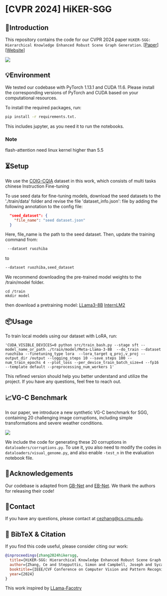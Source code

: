 # [CVPR 2024] HiKER-SGG

## 👀Introduction

This repository contains the code for our CVPR 2024 paper `HiKER-SGG: Hierarchical Knowledge Enhanced Robust Scene Graph Generation`. [[Paper](https://arxiv.org/abs/2403.12033)] [[Website](https://zhangce01.github.io/HiKER-SGG/)]

![](fig/hikersgg.png)

## 💡Environment

We tested our codebase with PyTorch 1.13.1 and CUDA 11.6. Please install the corresponding versions of PyTorch and CUDA based on your computational resources.

To install the required packages, run:
```bash
pip install -r requirements.txt.
```

This includes jupyter, as you need it to run the notebooks.

### Note
flash-attention need linux kernel higher than 5.5

## ⏳Setup

We use the [COIG-CQIA](https://github.com/paralym/COIG-CQIA) dataset in this work, which consists of multi tasks chinese Instruction Fine-tuning

To use seed data for fine-tuning models, download the seed datasets to the './train/data' folder and revise the file 'dataset_info.json':
file by adding the following annotation to the config file:
```json
  "seed_dataset": {
    "file_name": "seed dataset.json"
  }
```
Here, file_name is the path to the seed dataset. Then, update the training command from:
```bash
 --dataset ruozhiba
```

to
```bash
--dataset ruozhiba,seed_dataset
```

We recommend downloading the pre-trained model weights to the /train/model folder.
```
cd /train
mkdir model
```
then download a pretraining model:
[LLama3-8B](https://huggingface.co/meta-llama/Meta-Llama-3-8B)
[InternLM2](https://huggingface.co/internlm/internlm2-7b)

## 📦Usage

To train local models using our dataset with LoRA, run:
```
'CUDA_VISIBLE_DEVICES=0 python src/train_bash.py --stage sft --model_name_or_path ./train/model/Meta-Llama-3-8B  --do_train --dataset ruozhiba --finetuning_type lora  --lora_target q_proj,v_proj --output_dir /output --logging_steps 10 --save_steps 100 --num_train_epochs 4 --plot_loss --per_device_train_batch_size=4 --fp16 --template default --preprocessing_num_workers 1'
```
This refined version should help you better understand and utilize the project. If you have any questions, feel free to reach out.
## 📈VG-C Benchmark

In our paper, we introduce a new synthetic VG-C benchmark for SGG, containing 20 challenging image corruptions, including simple transformations and severe weather conditions.

![](fig/corruption.png)

We include the code for generating these 20 corruptions in ``dataloaders/corruptions.py``. To use it, you also need to modify the codes in ``dataloaders/visual_genome.py``, and also enable ``-test_n`` in the evaluation notebook file.

## 🙏Acknowledgements

Our codebase is adapted from [GB-Net](https://github.com/alirezazareian/gbnet) and [EB-Net](https://github.com/zhanwenchen/eoa). We thank the authors for releasing their code!

## 📧Contact

If you have any questions, please  contact at [cezhang@cs.cmu.edu](mailto:cezhang@cs.cmu.edu).

## 📌 BibTeX & Citation

If you find this code useful, please consider citing our work:

```bibtex
@inproceedings{zhang2024hikersgg,
  title={HiKER-SGG: Hierarchical Knowledge Enhanced Robust Scene Graph Generation},
  author={Zhang, Ce and Stepputtis, Simon and Campbell, Joseph and Sycara, Katia and Xie, Yaqi},
  booktitle={IEEE/CVF Conference on Computer Vision and Pattern Recognition},
  year={2024}
}
```
This work inspired by [LLama-Facotry](https://github.com/hiyouga/LLaMA-Factory)

